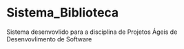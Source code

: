 # Sistema_Biblioteca
Sistema desenvovlido para a disciplina de Projetos Ágeis de Desenvovlimento de Software
